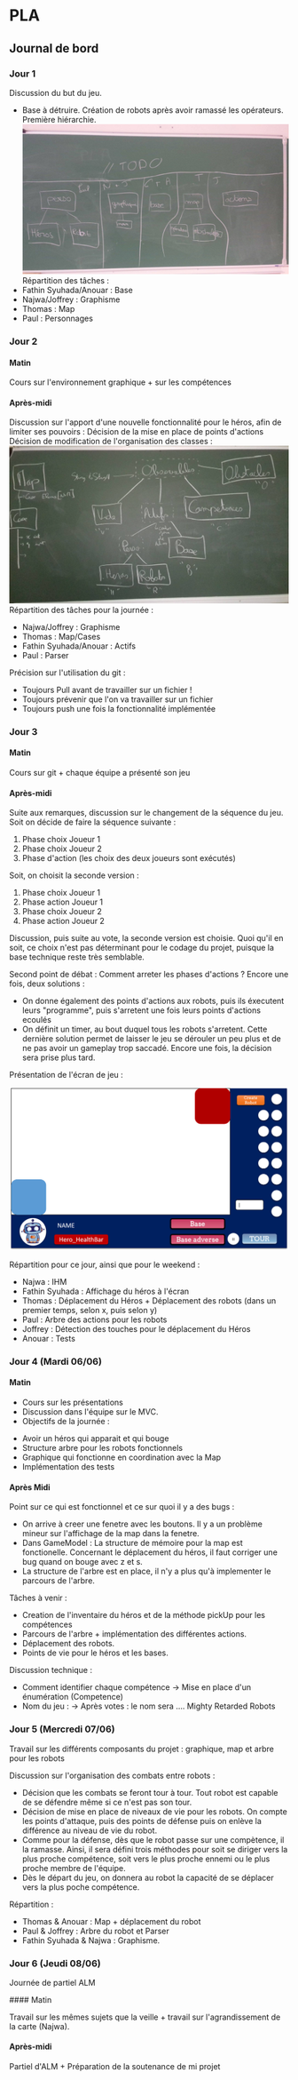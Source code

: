 # PLA
## Journal de bord

### Jour 1

Discussion du but du jeu.<return>
  * Base à détruire. Création de robots après avoir ramassé les opérateurs.<return>
Première hiérarchie.
![Architecture version 1](/md/archiv1.jpg)<return>
Répartition des tâches :
* Fathin Syuhada/Anouar : Base
* Najwa/Joffrey : Graphisme
* Thomas : Map
* Paul : Personnages

### Jour 2

#### Matin

Cours sur l'environnement graphique + sur les compétences

#### Après-midi

Discussion sur l'apport d'une nouvelle fonctionnalité pour le héros, afin de limiter ses pouvoirs : Décision de la mise en place de points d'actions <return>
Décision de modification de l'organisation des classes : <return>
![Architecture version 2](/md/archiv2.jpg)<return>
Répartition des tâches pour la journée :
* Najwa/Joffrey : Graphisme
* Thomas : Map/Cases
* Fathin Syuhada/Anouar : Actifs
* Paul : Parser

Précision sur l'utilisation du git : <return>
* Toujours Pull avant de travailler sur un fichier ! <return>
* Toujours prévenir que l'on va travailler sur un fichier <return>
* Toujours push une fois la fonctionnalité implémentée <return>

### Jour 3

#### Matin

Cours sur git + chaque équipe a présenté son jeu

#### Après-midi

Suite aux remarques, discussion sur le changement de la séquence du jeu. Soit on décide de faire la séquence suivante :
1. Phase choix Joueur 1
2. Phase choix Joueur 2
3. Phase d'action (les choix des deux joueurs sont exécutés)

Soit, on choisit la seconde version :

1. Phase choix Joueur 1
2. Phase action Joueur 1
3. Phase choix Joueur 2
4. Phase action Joueur 2

Discussion, puis suite au vote, la seconde version est choisie. Quoi qu'il en soit, ce choix n'est pas déterminant pour le codage du projet, puisque la base technique reste très semblable.

Second point de débat : Comment arreter les phases d'actions ? Encore une fois, deux solutions : <return>
* On donne également des points d'actions aux robots, puis ils éxecutent leurs "programme", puis s'arretent une fois leurs points d'actions ecoulés
* On définit un timer, au bout duquel tous les robots s'arretent. Cette dernière solution permet de laisser le jeu se dérouler un peu plus et de ne pas avoir un gameplay trop saccadé. Encore une fois, la décision sera prise plus tard.

Présentation de l'écran de jeu :

![Ecran de jeu ](/md/ecran.png)

Répartition pour ce jour, ainsi que pour le weekend : <return>
* Najwa : IHM
* Fathin Syuhada : Affichage du héros à l'écran
* Thomas : Déplacement du Héros + Déplacement des robots (dans un premier temps, selon x, puis selon y)
* Paul : Arbre des actions pour les robots
* Joffrey : Détection des touches pour le déplacement du Héros
* Anouar : Tests

### Jour 4 (Mardi 06/06)

#### Matin

- Cours sur les présentations
- Discussion dans l'équipe sur le MVC.
- Objectifs de la journée :
* Avoir un héros qui apparait et qui bouge
* Structure arbre pour les robots fonctionnels
* Graphique qui fonctionne en coordination avec la Map
* Implémentation des tests

#### Après Midi

Point sur ce qui est fonctionnel et ce sur quoi il y a des bugs :
* On arrive à creer une fenetre avec les boutons. Il y a un problème mineur sur l'affichage de la map dans la fenetre.
* Dans GameModel : La structure de mémoire pour la map est fonctionelle. Concernant le déplacement du héros, il faut corriger une bug quand on bouge avec z et s.
* La structure de l'arbre est en place, il n'y a plus qu'à implementer le parcours de l'arbre.

Tâches à venir :
* Creation de l'inventaire du héros et de la méthode pickUp pour les compétences
* Parcours de l'arbre + implémentation des différentes actions.
* Déplacement des robots.
* Points de vie pour le héros et les bases.

Discussion technique :
- Comment identifier chaque compétence
  -> Mise en place d'un énumération (Competence)
- Nom du jeu :
  -> Après votes : le nom sera .... Mighty Retarded Robots

### Jour 5 (Mercredi 07/06)

Travail sur les différents composants du projet : graphique, map et arbre pour les robots

Discussion sur l'organisation des combats entre robots :
* Décision que les combats se feront tour à tour. Tout robot est capable de se défendre même si ce n'est pas son tour.
* Décision de mise en place de niveaux de vie pour les robots. On compte les points d'attaque, puis des points de défense puis on enlève la différence au niveau de vie du robot.
* Comme pour la défense, dès que le robot passe sur une compètence, il la ramasse. Ainsi, il sera défini trois méthodes pour soit se diriger vers la plus proche compétence, soit  vers le plus proche ennemi ou le plus proche membre de l'équipe.
* Dès le départ du jeu, on donnera au robot la capacité de se déplacer vers la plus poche compétence.

Répartition :

* Thomas & Anouar : Map + déplacement du robot
* Paul & Joffrey : Arbre du robot et Parser
* Fathin Syuhada & Najwa : Graphisme.

### Jour 6 (Jeudi 08/06)

Journée de partiel ALM

#### Matin

Travail sur les mêmes sujets que la veille + travail sur l'agrandissement de la carte (Najwa).

#### Après-midi

Partiel d'ALM + Préparation de la soutenance de mi projet
